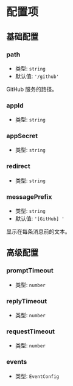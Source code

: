 # 配置项

## 基础配置

### path

- 类型: `string`
- 默认值: `'/github'`

GitHub 服务的路径。

### appId

- 类型: `string`

### appSecret

- 类型: `string`

### redirect

- 类型: `string`

### messagePrefix

- 类型: `string`
- 默认值: `'[GitHub] '`

显示在每条消息前的文本。

## 高级配置

### promptTimeout

- 类型: `number`

### replyTimeout

- 类型: `number`

### requestTimeout

- 类型: `number`

### events

- 类型: `EventConfig`
